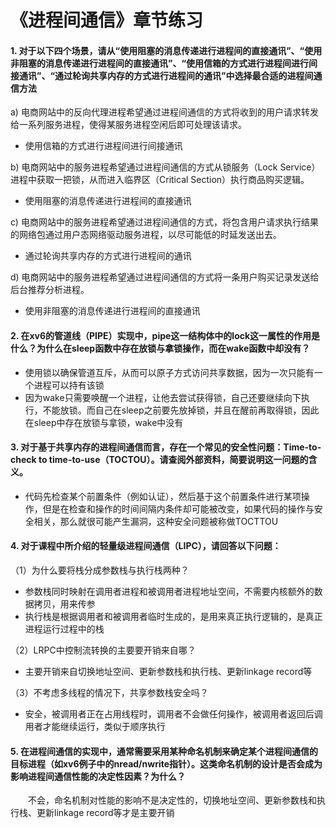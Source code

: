 # 《进程间通信》章节练习

#### 1. 对于以下四个场景，请从“使用阻塞的消息传递进行进程间的直接通讯”、“使用非阻塞的消息传递进行进程间的直接通讯”、“使用信箱的方式进行进程间进行间接通讯”、“通过轮询共享内存的方式进行进程间的通讯”中选择最合适的进程间通信方法

a) 电商网站中的反向代理进程希望通过进程间通信的方式将收到的用户请求转发给一系列服务进程，使得某服务进程空闲后即可处理该请求。
 + 使用信箱的方式进行进程间进行间接通讯

b) 电商网站中的服务进程希望通过进程间通信的方式从锁服务（Lock Service）进程中获取一把锁，从而进入临界区（Critical Section）执行商品购买逻辑。
 + 使用阻塞的消息传递进行进程间的直接通讯

c) 电商网站中的服务进程希望通过进程间通信的方式，将包含用户请求执行结果的网络包通过用户态网络驱动服务进程，以尽可能低的时延发送出去。
 + 通过轮询共享内存的方式进行进程间的通讯

d) 电商网站中的服务进程希望通过进程间通信的方式将一条用户购买记录发送给后台推荐分析进程。
 + 使用非阻塞的消息传递进行进程间的直接通讯

#### 2. 在xv6的管道线（PIPE）实现中，pipe这一结构体中的lock这一属性的作用是什么？为什么在sleep函数中存在放锁与拿锁操作，而在wake函数中却没有？
 + 使用锁以确保管道互斥，从而可以原子方式访问共享数据，因为一次只能有一个进程可以持有该锁
 + 因为wake只需要唤醒一个进程，让他去尝试获得锁，自己还要继续向下执行，不能放锁。而自己在sleep之前要先放掉锁，并且在醒前再取得锁，因此在sleep中存在放锁与拿锁，wake中没有

#### 3. 对于基于共享内存的进程间通信而言，存在一个常见的安全性问题：Time-to-check to time-to-use（TOCTOU）。请查阅外部资料，简要说明这一问题的含义。
+ 代码先检查某个前置条件（例如认证），然后基于这个前置条件进行某项操作，但是在检查和操作的时间间隔内条件却可能被改变，如果代码的操作与安全相关，那么就很可能产生漏洞，这种安全问题被称做TOCTTOU

#### 4. 对于课程中所介绍的轻量级进程间通信（LIPC），请回答以下问题：

（1）为什么要将栈分成参数栈与执行栈两种？
  + 参数栈同时映射在调用者进程和被调用者进程地址空间，不需要内核额外的数据拷贝，用来传参
  + 执行栈是根据调用者和被调用者临时生成的，是用来真正执行逻辑的，是真正进程运行过程中的栈

（2）LRPC中控制流转换的主要要开销来自哪？
  + 主要开销来自切换地址空间、更新参数栈和执行栈、更新linkage record等

（3）不考虑多线程的情况下，共享参数栈安全吗？
  + 安全，被调用者正在占用线程时，调用者不会做任何操作，被调用者返回后调用者才能继续运行，类似于顺序执行

#### 5. 在进程间通信的实现中，通常需要采用某种命名机制来确定某个进程间通信的目标进程（如xv6例子中的nread/nwrite指针）。这类命名机制的设计是否会成为影响进程间通信性能的决定性因素？为什么？
&emsp;&emsp;不会，命名机制对性能的影响不是决定性的，切换地址空间、更新参数栈和执行栈、更新linkage record等才是主要开销